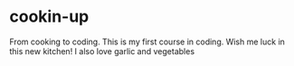 # cookin-up

From cooking to coding. This is my first course in coding. Wish me luck in this new kitchen! 
I also love garlic and vegetables
